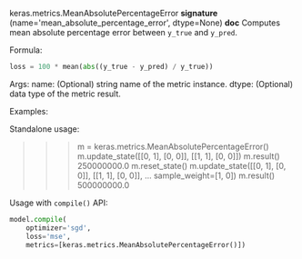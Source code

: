 keras.metrics.MeanAbsolutePercentageError
__signature__
(name='mean_absolute_percentage_error', dtype=None)
__doc__
Computes mean absolute percentage error between `y_true` and `y_pred`.

Formula:

```python
loss = 100 * mean(abs((y_true - y_pred) / y_true))
```

Args:
    name: (Optional) string name of the metric instance.
    dtype: (Optional) data type of the metric result.

Examples:

Standalone usage:

>>> m = keras.metrics.MeanAbsolutePercentageError()
>>> m.update_state([[0, 1], [0, 0]], [[1, 1], [0, 0]])
>>> m.result()
250000000.0
>>> m.reset_state()
>>> m.update_state([[0, 1], [0, 0]], [[1, 1], [0, 0]],
...                sample_weight=[1, 0])
>>> m.result()
500000000.0

Usage with `compile()` API:

```python
model.compile(
    optimizer='sgd',
    loss='mse',
    metrics=[keras.metrics.MeanAbsolutePercentageError()])
```
